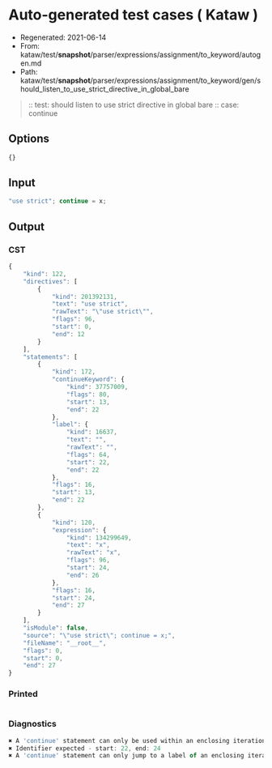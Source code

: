 # Auto-generated test cases ( Kataw )
- Regenerated: 2021-06-14
- From: kataw/test/__snapshot__/parser/expressions/assignment/to_keyword/autogen.md
- Path: kataw/test/__snapshot__/parser/expressions/assignment/to_keyword/gen/should_listen_to_use_strict_directive_in_global_bare
> :: test: should listen to use strict directive in global bare
> :: case: continue
## Options

`````js
{}
`````
## Input

`````js
"use strict"; continue = x;
`````
## Output

### CST

```javascript
{
    "kind": 122,
    "directives": [
        {
            "kind": 201392131,
            "text": "use strict",
            "rawText": "\"use strict\"",
            "flags": 96,
            "start": 0,
            "end": 12
        }
    ],
    "statements": [
        {
            "kind": 172,
            "continueKeyword": {
                "kind": 37757009,
                "flags": 80,
                "start": 13,
                "end": 22
            },
            "label": {
                "kind": 16637,
                "text": "",
                "rawText": "",
                "flags": 64,
                "start": 22,
                "end": 22
            },
            "flags": 16,
            "start": 13,
            "end": 22
        },
        {
            "kind": 120,
            "expression": {
                "kind": 134299649,
                "text": "x",
                "rawText": "x",
                "flags": 96,
                "start": 24,
                "end": 26
            },
            "flags": 16,
            "start": 24,
            "end": 27
        }
    ],
    "isModule": false,
    "source": "\"use strict\"; continue = x;",
    "fileName": "__root__",
    "flags": 0,
    "start": 0,
    "end": 27
}
```

### Printed

```javascript

```

### Diagnostics

```javascript
✖ A 'continue' statement can only be used within an enclosing iteration statement. - start: 13, end: 22
✖ Identifier expected - start: 22, end: 24
✖ A 'continue' statement can only jump to a label of an enclosing iteration statement. - start: 13, end: 24

```

